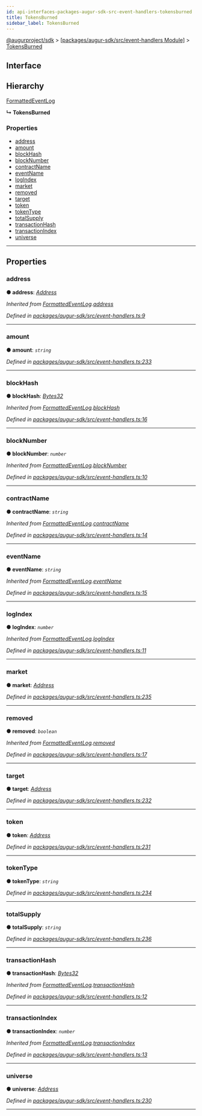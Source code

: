 ```yaml
---
id: api-interfaces-packages-augur-sdk-src-event-handlers-tokensburned
title: TokensBurned
sidebar_label: TokensBurned
---
```


[@augurproject/sdk](api-readme.md) > [[packages/augur-sdk/src/event-handlers Module]](api-modules-packages-augur-sdk-src-event-handlers-module.md) > [TokensBurned](api-interfaces-packages-augur-sdk-src-event-handlers-tokensburned.md)

## Interface

## Hierarchy

 [FormattedEventLog](api-interfaces-packages-augur-sdk-src-event-handlers-formattedeventlog.md)

**↳ TokensBurned**

### Properties

* [address](api-interfaces-packages-augur-sdk-src-event-handlers-tokensburned.md#address)
* [amount](api-interfaces-packages-augur-sdk-src-event-handlers-tokensburned.md#amount)
* [blockHash](api-interfaces-packages-augur-sdk-src-event-handlers-tokensburned.md#blockhash)
* [blockNumber](api-interfaces-packages-augur-sdk-src-event-handlers-tokensburned.md#blocknumber)
* [contractName](api-interfaces-packages-augur-sdk-src-event-handlers-tokensburned.md#contractname)
* [eventName](api-interfaces-packages-augur-sdk-src-event-handlers-tokensburned.md#eventname)
* [logIndex](api-interfaces-packages-augur-sdk-src-event-handlers-tokensburned.md#logindex)
* [market](api-interfaces-packages-augur-sdk-src-event-handlers-tokensburned.md#market)
* [removed](api-interfaces-packages-augur-sdk-src-event-handlers-tokensburned.md#removed)
* [target](api-interfaces-packages-augur-sdk-src-event-handlers-tokensburned.md#target)
* [token](api-interfaces-packages-augur-sdk-src-event-handlers-tokensburned.md#token)
* [tokenType](api-interfaces-packages-augur-sdk-src-event-handlers-tokensburned.md#tokentype)
* [totalSupply](api-interfaces-packages-augur-sdk-src-event-handlers-tokensburned.md#totalsupply)
* [transactionHash](api-interfaces-packages-augur-sdk-src-event-handlers-tokensburned.md#transactionhash)
* [transactionIndex](api-interfaces-packages-augur-sdk-src-event-handlers-tokensburned.md#transactionindex)
* [universe](api-interfaces-packages-augur-sdk-src-event-handlers-tokensburned.md#universe)

---

## Properties

<a id="address"></a>

###  address

**● address**: *[Address](api-modules-packages-augur-sdk-src-event-handlers-module.md#address)*

*Inherited from [FormattedEventLog](api-interfaces-packages-augur-sdk-src-event-handlers-formattedeventlog.md).[address](api-interfaces-packages-augur-sdk-src-event-handlers-formattedeventlog.md#address)*

*Defined in [packages/augur-sdk/src/event-handlers.ts:9](https://github.com/AugurProject/augur/blob/bae2172ca0/packages/augur-sdk/src/event-handlers.ts#L9)*

___
<a id="amount"></a>

###  amount

**● amount**: *`string`*

*Defined in [packages/augur-sdk/src/event-handlers.ts:233](https://github.com/AugurProject/augur/blob/bae2172ca0/packages/augur-sdk/src/event-handlers.ts#L233)*

___
<a id="blockhash"></a>

###  blockHash

**● blockHash**: *[Bytes32](api-modules-packages-augur-sdk-src-event-handlers-module.md#bytes32)*

*Inherited from [FormattedEventLog](api-interfaces-packages-augur-sdk-src-event-handlers-formattedeventlog.md).[blockHash](api-interfaces-packages-augur-sdk-src-event-handlers-formattedeventlog.md#blockhash)*

*Defined in [packages/augur-sdk/src/event-handlers.ts:16](https://github.com/AugurProject/augur/blob/bae2172ca0/packages/augur-sdk/src/event-handlers.ts#L16)*

___
<a id="blocknumber"></a>

###  blockNumber

**● blockNumber**: *`number`*

*Inherited from [FormattedEventLog](api-interfaces-packages-augur-sdk-src-event-handlers-formattedeventlog.md).[blockNumber](api-interfaces-packages-augur-sdk-src-event-handlers-formattedeventlog.md#blocknumber)*

*Defined in [packages/augur-sdk/src/event-handlers.ts:10](https://github.com/AugurProject/augur/blob/bae2172ca0/packages/augur-sdk/src/event-handlers.ts#L10)*

___
<a id="contractname"></a>

###  contractName

**● contractName**: *`string`*

*Inherited from [FormattedEventLog](api-interfaces-packages-augur-sdk-src-event-handlers-formattedeventlog.md).[contractName](api-interfaces-packages-augur-sdk-src-event-handlers-formattedeventlog.md#contractname)*

*Defined in [packages/augur-sdk/src/event-handlers.ts:14](https://github.com/AugurProject/augur/blob/bae2172ca0/packages/augur-sdk/src/event-handlers.ts#L14)*

___
<a id="eventname"></a>

###  eventName

**● eventName**: *`string`*

*Inherited from [FormattedEventLog](api-interfaces-packages-augur-sdk-src-event-handlers-formattedeventlog.md).[eventName](api-interfaces-packages-augur-sdk-src-event-handlers-formattedeventlog.md#eventname)*

*Defined in [packages/augur-sdk/src/event-handlers.ts:15](https://github.com/AugurProject/augur/blob/bae2172ca0/packages/augur-sdk/src/event-handlers.ts#L15)*

___
<a id="logindex"></a>

###  logIndex

**● logIndex**: *`number`*

*Inherited from [FormattedEventLog](api-interfaces-packages-augur-sdk-src-event-handlers-formattedeventlog.md).[logIndex](api-interfaces-packages-augur-sdk-src-event-handlers-formattedeventlog.md#logindex)*

*Defined in [packages/augur-sdk/src/event-handlers.ts:11](https://github.com/AugurProject/augur/blob/bae2172ca0/packages/augur-sdk/src/event-handlers.ts#L11)*

___
<a id="market"></a>

###  market

**● market**: *[Address](api-modules-packages-augur-sdk-src-event-handlers-module.md#address)*

*Defined in [packages/augur-sdk/src/event-handlers.ts:235](https://github.com/AugurProject/augur/blob/bae2172ca0/packages/augur-sdk/src/event-handlers.ts#L235)*

___
<a id="removed"></a>

###  removed

**● removed**: *`boolean`*

*Inherited from [FormattedEventLog](api-interfaces-packages-augur-sdk-src-event-handlers-formattedeventlog.md).[removed](api-interfaces-packages-augur-sdk-src-event-handlers-formattedeventlog.md#removed)*

*Defined in [packages/augur-sdk/src/event-handlers.ts:17](https://github.com/AugurProject/augur/blob/bae2172ca0/packages/augur-sdk/src/event-handlers.ts#L17)*

___
<a id="target"></a>

###  target

**● target**: *[Address](api-modules-packages-augur-sdk-src-event-handlers-module.md#address)*

*Defined in [packages/augur-sdk/src/event-handlers.ts:232](https://github.com/AugurProject/augur/blob/bae2172ca0/packages/augur-sdk/src/event-handlers.ts#L232)*

___
<a id="token"></a>

###  token

**● token**: *[Address](api-modules-packages-augur-sdk-src-event-handlers-module.md#address)*

*Defined in [packages/augur-sdk/src/event-handlers.ts:231](https://github.com/AugurProject/augur/blob/bae2172ca0/packages/augur-sdk/src/event-handlers.ts#L231)*

___
<a id="tokentype"></a>

###  tokenType

**● tokenType**: *`string`*

*Defined in [packages/augur-sdk/src/event-handlers.ts:234](https://github.com/AugurProject/augur/blob/bae2172ca0/packages/augur-sdk/src/event-handlers.ts#L234)*

___
<a id="totalsupply"></a>

###  totalSupply

**● totalSupply**: *`string`*

*Defined in [packages/augur-sdk/src/event-handlers.ts:236](https://github.com/AugurProject/augur/blob/bae2172ca0/packages/augur-sdk/src/event-handlers.ts#L236)*

___
<a id="transactionhash"></a>

###  transactionHash

**● transactionHash**: *[Bytes32](api-modules-packages-augur-sdk-src-event-handlers-module.md#bytes32)*

*Inherited from [FormattedEventLog](api-interfaces-packages-augur-sdk-src-event-handlers-formattedeventlog.md).[transactionHash](api-interfaces-packages-augur-sdk-src-event-handlers-formattedeventlog.md#transactionhash)*

*Defined in [packages/augur-sdk/src/event-handlers.ts:12](https://github.com/AugurProject/augur/blob/bae2172ca0/packages/augur-sdk/src/event-handlers.ts#L12)*

___
<a id="transactionindex"></a>

###  transactionIndex

**● transactionIndex**: *`number`*

*Inherited from [FormattedEventLog](api-interfaces-packages-augur-sdk-src-event-handlers-formattedeventlog.md).[transactionIndex](api-interfaces-packages-augur-sdk-src-event-handlers-formattedeventlog.md#transactionindex)*

*Defined in [packages/augur-sdk/src/event-handlers.ts:13](https://github.com/AugurProject/augur/blob/bae2172ca0/packages/augur-sdk/src/event-handlers.ts#L13)*

___
<a id="universe"></a>

###  universe

**● universe**: *[Address](api-modules-packages-augur-sdk-src-event-handlers-module.md#address)*

*Defined in [packages/augur-sdk/src/event-handlers.ts:230](https://github.com/AugurProject/augur/blob/bae2172ca0/packages/augur-sdk/src/event-handlers.ts#L230)*

___

